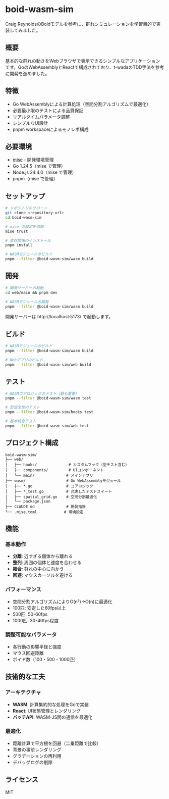 # boid-wasm-sim

Craig ReynoldsのBoidモデルを参考に、群れシミュレーションを学習目的で実装してみました。

## 概要

基本的な群れの動きをWebブラウザで表示できるシンプルなアプリケーションです。GoのWebAssemblyとReactで構成されており、t-wadaのTDD手法を参考に開発を進めました。

## 特徴

- Go WebAssemblyによる計算処理（空間分割アルゴリズムで最適化）
- 必要最小限のテストによる品質保証
- リアルタイムパラメータ調整
- シンプルなUI設計
- pnpm workspaceによるモノレポ構成

## 必要環境

- [mise](https://github.com/jdx/mise) - 開発環境管理
- Go 1.24.5（mise で管理）
- Node.js 24.4.0（mise で管理）
- pnpm（mise で管理）

## セットアップ

```bash
# リポジトリのクローン
git clone <repository-url>
cd boid-wasm-sim

# mise の設定を信頼
mise trust

# 依存関係のインストール
pnpm install

# WASMモジュールのビルド
pnpm --filter @boid-wasm-sim/wasm build
```

## 開発

```bash
# 開発サーバーの起動
cd web/main && pnpm dev

# WASMモジュールの開発
pnpm --filter @boid-wasm-sim/wasm build
```

開発サーバーは http://localhost:5173/ で起動します。

## ビルド

```bash
# WASMモジュールのビルド
pnpm --filter @boid-wasm-sim/wasm build

# Webアプリのビルド
pnpm --filter @boid-wasm-sim/web build
```

## テスト

```bash
# WASMコアロジックのテスト（最も重要）
pnpm --filter @boid-wasm-sim/wasm test

# 型安全性のテスト
pnpm --filter @boid-wasm-sim/hooks test

# 基本統合テスト
pnpm --filter @boid-wasm-sim/web test
```

## プロジェクト構成

```
boid-wasm-sim/
├── web/
│   ├── hooks/              # カスタムフック（型テスト含む）
│   ├── components/         # UIコンポーネント
│   └── main/              # メインアプリ
├── wasm/                  # Go WebAssemblyモジュール
│   ├── *.go               # コアロジック
│   ├── *_test.go          # 充実したテストスイート
│   ├── spatial_grid.go    # 空間分割最適化
│   └── package.json
├── CLAUDE.md              # 開発指針
└── .mise.toml            # 環境設定
```

## 機能

### 基本動作
- **分離**: 近すぎる個体から離れる
- **整列**: 周囲の個体と速度を合わせる
- **結合**: 群れの中心に向かう
- **回避**: マウスカーソルを避ける

### パフォーマンス
- 空間分割アルゴリズムによりO(n²)→O(n)に最適化
- 100匹: 安定した60fps以上
- 500匹: 50-60fps
- 1000匹: 30-40fps程度

### 調整可能なパラメータ
- 各行動の影響半径と強度
- マウス回避距離
- ボイド数（100・500・1000匹）

## 技術的な工夫

### アーキテクチャ
- **WASM**: 計算集約的な処理をGoで実装
- **React**: UI状態管理とレンダリング
- **バッチAPI**: WASM-JS間の通信を最適化

### 最適化
- 距離計算で平方根を回避（二乗距離で比較）
- 背景の事前レンダリング
- グラデーションの再利用
- デバッグログの削除

## ライセンス

MIT